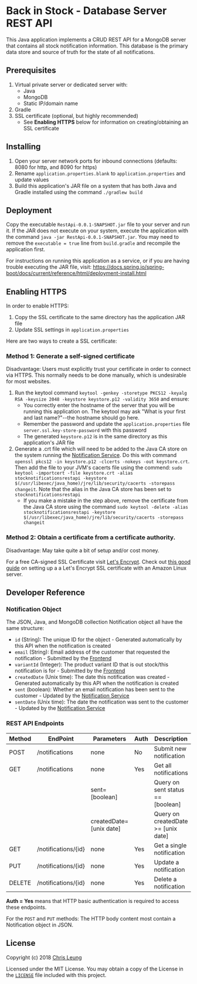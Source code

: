 # Back in Stock - Database Server REST API

This Java application implements a CRUD REST API for a MongoDB server that contains all stock notification information. This database is the primary data store and source of truth for the state of all notifications.

## Prerequisites

1. Virtual private server or dedicated server with:
    * Java
    * MongoDB
    * Static IP/domain name
2. Gradle
3. SSL certificate (optional, but highly recommended)
    * See **Enabling HTTPS** below for information on creating/obtaining an SSL certificate

## Installing

1. Open your server network ports for inbound connections (defaults: 8080 for http, and 8090 for https)
2. Rename `application.properties.blank` to `application.properties` and update values
3. Build this application's JAR file on a system that has both Java and Gradle installed using the command `./gradlew build`

## Deployment

Copy the executable `RestApi-0.0.1-SNAPSHOT.jar` file to your server and run it. If the JAR does not execute on your system, execute the application with the command `java -jar RestApi-0.0.1-SNAPSHOT.jar`. You may need to remove the `executable = true` line from `build.gradle` and recompile the application first.

For instructions on running this application as a service, or if you are having trouble executing the JAR file, visit: https://docs.spring.io/spring-boot/docs/current/reference/html/deployment-install.html

## Enabling HTTPS

In order to enable HTTPS:
1. Copy the SSL certificate to the same directory has the application JAR file
2. Update SSL settings in `application.properties`

Here are two ways to create a SSL certificate:

### Method 1: Generate a self-signed certificate

Disadvantage: Users must explicitly trust your certificate in order to connect via HTTPS. This normally needs to be done manually, which is undesirable for most websites.

1. Run the keytool command `keytool -genkey -storetype PKCS12 -keyalg RSA -keysize 2048 -keystore keystore.p12 -validity 3650` and ensure:
    * You correctly enter the hostname of the server that you will be running this application on. The keytool may ask "What is your first and last name?"--the hostname should go here.
    * Remember the password and update the `application.properties` file `server.ssl.key-store-password` with this password
    * The generated `keystore.p12` is in the same directory as this application's JAR file
2. Generate a .crt file which will need to be added to the Java CA store on the system running the [Notification Service](../NotificationService). Do this with command `openssl pkcs12 -in keystore.p12 -clcerts -nokeys -out keystore.crt`. Then add the file to your JVM's cacerts file using the commend: `sudo keytool -importcert -file keystore.crt -alias stocknotificationsrestapi -keystore $(/usr/libexec/java_home)/jre/lib/security/cacerts -storepass changeit`. Note that the alias in the Java CA store has been set to `stocknotificationsrestapi`
    * If you make a mistake in the step above, remove the certificate from the Java CA store using the command `sudo keytool -delete -alias stocknotificationsrestapi -keystore $(/usr/libexec/java_home)/jre/lib/security/cacerts -storepass changeit`

### Method 2: Obtain a certificate from a certificate authority.

Disadvantage: May take quite a bit of setup and/or cost money.

For a free CA-signed SSL Certificate visit [Let's Encrypt](https://letsencrypt.org). Check out [this good guide](https://coderwall.com/p/e7gzbq/https-with-certbot-for-nginx-on-amazon-linux) on setting up a a Let's Encrypt SSL certificate with an Amazon Linux server.

## Developer Reference

### Notification Object

The JSON, Java, and MongoDB collection Notification object all have the same structure:

* `id` (String): The unique ID for the object - Generated automatically by this API when the notification is created
* `email` (String): Email address of the customer that requested the notification - Submitted by the [Frontend](../FrontEnd)
* `variantId` (Integer): The product variant ID that is out stock/this notification is for - Submitted by the [Frontend](../FrontEnd)
* `createdDate` (Unix time): The date this notification was created - Generated automatically by this API when the notification is created
* `sent` (boolean): Whether an email notification has been sent to the customer - Updated by the [Notification Service](../NotificationService)
* `sentDate` (Unix time): The date the notification was sent to the customer - Updated by the [Notification Service](../NotificationService)

### REST API Endpoints

| Method | EndPoint            | Parameters              | Auth | Description                         |
|--------|---------------------|-------------------------|------|-------------------------------------|
| POST   | /notifications      | none                    | No   | Submit new notification             |
| GET    | /notifications      | none                    | Yes  | Get all notifications               |
|        |                     | sent=[boolean]          |      | Query on sent status == [boolean]   |
|        |                     | createdDate=[unix date] |      | Query on createdDate >= [unix date] |
| GET    | /notifications/{id} | none                    | Yes  | Get a single notification           |
| PUT    | /notifications/{id} | none                    | Yes  | Update a notification               |
| DELETE | /notifications/{id} | none                    | Yes  | Delete a notification               |

**Auth = Yes** means that HTTP basic authentication is required to access these endpoints.

For the `POST` and `PUT` methods: The HTTP body content most contain a Notification object in JSON.

## License

Copyright (c) 2018 [Chris Leung](https://github.com/chrislzm)

Licensed under the MIT License. You may obtain a copy of the License in the [`LICENSE`](LICENSE) file included with this project.
